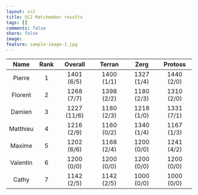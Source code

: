 ```yaml
---
layout: sc2
title: SC2 Matchmaker results 
tags: []
comments: false
share: false
image:
feature: sample-image-1.jpg
---
```


| Name     | Rank | Overall     | Terran     | Zerg       | Protoss    |
|:--------:|:----:|:-----------:|:----------:|:----------:|:----------:|
| Pierre   | 1    | 1401 (6/5)  | 1400 (1/1) | 1327 (1/4) | 1440 (2/0) |
| Florent  | 2    | 1268 (7/7)  | 1398 (2/2) | 1180 (2/3) | 1310 (2/0) |
| Damien   | 3    | 1227 (11/6) | 1180 (2/3) | 1218 (1/0) | 1331 (7/1) |
| Matthieu | 4    | 1216 (2/9)  | 1160 (0/2) | 1340 (1/4) | 1167 (1/3) |
| Maxime   | 5    | 1202 (6/6)  | 1168 (2/4) | 1200 (0/0) | 1241 (4/2) |
| Valentin | 6    | 1200 (0/0)  | 1200 (0/0) | 1200 (0/0) | 1200 (0/0) |
| Cathy    | 7    | 1142 (2/5)  | 1142 (2/5) | 1000 (0/0) | 1000 (0/0) |
